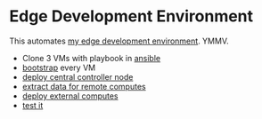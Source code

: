 # Edge Development Environment

This automates [my edge development environment](https://specs.openstack.org/openstack/tripleo-specs/specs/rocky/split-controlplane.html). YMMV.

- Clone 3 VMs with playbook in [ansible](ansible/clone.yml)
- [bootstrap](bootstrap.sh) every VM
- [deploy central controller node](standalone-central.sh)
- [extract data for remote computes](create-compute-stack-env.sh)
- [deploy external computes](standalone-edge.sh)
- [test it](test.sh)
